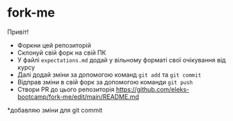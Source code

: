 # fork-me

Привіт!

* Форкни цей репозиторій
* Склонуй свій форк на свій ПК
* У файлі `expectations.md` додай у вільному форматі свої очікування від курсу
* Далі додай зміни за допомогою команд `git add` та `git commit`
* Відправ зміни в свій форк за допомогою команди `git push`
* Створи PR до цього репозиторія <https://github.com/eleks-bootcamp/fork-me/edit/main/README.md>

*добавляю зміни для git commit
